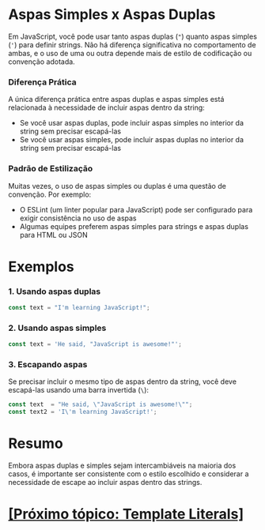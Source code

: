# Aspas Simples x Aspas Duplas

Em JavaScript, você pode usar tanto aspas duplas (`"`) quanto aspas simples (`'`) para definir strings. Não há diferença significativa no comportamento de ambas, e o uso de uma ou outra depende mais de estilo de codificação ou convenção adotada.

### Diferença Prática

A única diferença prática entre aspas duplas e aspas simples está relacionada à necessidade de incluir aspas dentro da string:

- Se você usar aspas duplas, pode incluir aspas simples no interior da string sem precisar escapá-las
- Se você usar aspas simples, pode incluir aspas duplas no interior da string sem precisar escapá-las

### Padrão de Estilização

Muitas vezes, o uso de aspas simples ou duplas é uma questão de convenção. Por exemplo:

- O ESLint (um linter popular para JavaScript) pode ser configurado para exigir consistência no uso de aspas
- Algumas equipes preferem aspas simples para strings e aspas duplas para HTML ou JSON

# Exemplos

### 1. Usando aspas duplas

```JavaScript
const text = "I'm learning JavaScript!";
```

### 2. Usando aspas simples

```JavaScript
const text = 'He said, "JavaScript is awesome!"';
```

### 3. Escapando aspas

Se precisar incluir o mesmo tipo de aspas dentro da string, você deve escapá-las usando uma barra invertida (`\`):

```JavaScript
const text  = "He said, \"JavaScript is awesome!\"";
const text2 = 'I\'m learning JavaScript!';
```

# Resumo

Embora aspas duplas e simples sejam intercambiáveis na maioria dos casos, é importante ser consistente com o estilo escolhido e considerar a necessidade de escape ao incluir aspas dentro das strings.

# [[Próximo tópico: Template Literals]](./5-template-literals.md)